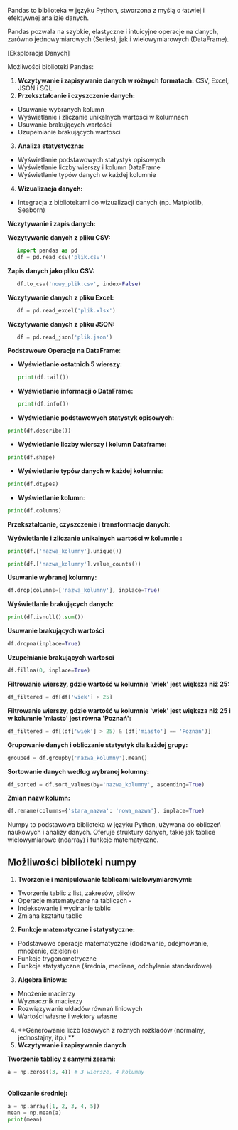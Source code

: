 Pandas to biblioteka w języku Python, stworzona z myślą o łatwiej i efektywnej analizie danych.

Pandas pozwala na szybkie, elastyczne i intuicyjne operacje na danych, zarówno jednowymiarowych (Series), jak i wielowymiarowych (DataFrame).

 [Eksploracja Danych]
 
Możliwości biblioteki Pandas:

1. **Wczytywanie i zapisywanie danych w różnych formatach:**  CSV, Excel, JSON i SQL
2. **Przekształcanie i czyszczenie danych:** 
- Usuwanie wybranych kolumn 
- Wyświetlanie i zliczanie unikalnych wartości w kolumnach 
- Usuwanie brakujących wartości 
- Uzupełnianie brakujących wartości
3. **Analiza statystyczna:** 
- Wyświetlanie podstawowych statystyk opisowych
- Wyświetlanie liczby wierszy i kolumn DataFrame 
- Wyświetlanie typów danych w każdej kolumnie
4. **Wizualizacja danych:** 
- Integracja z bibliotekami do wizualizacji danych (np. Matplotlib, Seaborn)

**Wczytywanie i zapis danych:**

**Wczytywanie danych z pliku  CSV:**
```python 
   import pandas as pd 
   df = pd.read_csv('plik.csv')
```

**Zapis danych jako pliku CSV:**
```python 
   df.to_csv('nowy_plik.csv', index=False)
```

**Wczytywanie danych z pliku Excel:**
```python  
   df = pd.read_excel('plik.xlsx')
```

**Wczytywanie danych z pliku JSON:**
```python 
   df = pd.read_json('plik.json')
```

**Podstawowe Operacje na DataFrame**:

- **Wyświetlanie ostatnich 5 wierszy:**
   ```python 
   print(df.tail()) 
   ```

 - **Wyświetlanie informacji o DataFrame:**
   ```python 
   print(df.info()) 
   ```

- **Wyświetlanie podstawowych statystyk opisowych:**
```python
print(df.describe())
```

- **Wyświetlanie liczby wierszy i kolumn Dataframe:**

```python
print(df.shape)
```

 - **Wyświetlanie typów danych w każdej kolumnie**:
```python
print(df.dtypes)
```

 - **Wyświetlanie kolumn**:
```python
print(df.columns)
```

**Przekształcanie, czyszczenie i transformacje danych**: 

 **Wyświetlanie i zliczanie unikalnych wartości w kolumnie :**
```python
print(df.['nazwa_kolumny'].unique())

print(df.['nazwa_kolumny'].value_counts())
```

 **Usuwanie wybranej kolumny:**
```python
df.drop(columns=['nazwa_kolumny'], inplace=True)
```

**Wyświetlanie brakujących danych:**
```python
print(df.isnull().sum())
```

**Usuwanie brakujących wartości**
```python
df.dropna(inplace=True)
```

**Uzupełnianie brakujących wartości**
```python
df.fillna(0, inplace=True)
```

**Filtrowanie wierszy, gdzie wartość w kolumnie 'wiek' jest większa niż 25:**
```python
df_filtered = df[df['wiek'] > 25]
```

**Filtrowanie wierszy, gdzie wartość w kolumnie 'wiek' jest większa niż 25 i w kolumnie 'miasto' jest równa 'Poznań':**
```python
df_filtered = df[(df['wiek'] > 25) & (df['miasto'] == 'Poznań')]
```

**Grupowanie danych i obliczanie statystyk dla każdej grupy:**
```python
grouped = df.groupby('nazwa_kolumny').mean()
```

**Sortowanie danych według wybranej kolumny:**
```python
df_sorted = df.sort_values(by='nazwa_kolumny', ascending=True)
```

**Zmian nazw kolumn:**
```python
df.rename(columns={'stara_nazwa': 'nowa_nazwa'}, inplace=True)
```

Numpy to podstawowa biblioteka w języku Python, używana do obliczeń naukowych i analizy danych. Oferuje struktury danych, takie jak tablice wielowymiarowe (ndarray) i funkcje matematyczne.
## Możliwości biblioteki numpy

1. **Tworzenie i manipulowanie tablicami wielowymiarowymi:**
- Tworzenie tablic z list, zakresów, plików 
- Operacje matematyczne na tablicach -
- Indeksowanie i wycinanie tablic
- Zmiana kształtu tablic 
2. **Funkcje matematyczne i statystyczne:**
- Podstawowe operacje matematyczne (dodawanie, odejmowanie, mnożenie, dzielenie)
- Funkcje trygonometryczne 
- Funkcje statystyczne (średnia, mediana, odchylenie standardowe) 
3. **Algebra liniowa:**
- Mnożenie macierzy 
- Wyznacznik macierzy
- Rozwiązywanie układów równań liniowych
- Wartości własne i wektory własne
4. **Generowanie liczb losowych z różnych rozkładów (normalny, jednostajny, itp.) **
5. **Wczytywanie i zapisywanie danych**


**Tworzenie tablicy z samymi zerami:**
```python
a = np.zeros((3, 4)) # 3 wiersze, 4 kolumny
```
\
**Obliczanie średniej:**
```python
a = np.array([1, 2, 3, 4, 5])
mean = np.mean(a)
print(mean)
```
